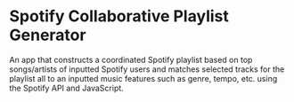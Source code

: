 # Spotify Collaborative Playlist Generator

An app that constructs a coordinated Spotify playlist based on top songs/artists of inputted Spotify users and matches selected tracks for the playlist all to an inputted music features such as genre, tempo, etc. using the Spotify API and JavaScript. 


